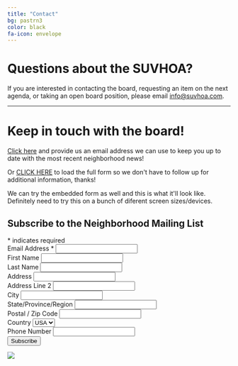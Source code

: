 ```yaml
---
title: "Contact"
bg: pastrn3
color: black
fa-icon: envelope
---
```


# Questions about the SUVHOA?
If you are interested in contacting the board, requesting an item on the next agenda, or taking an open board position, please email info@suvhoa.com.

----------

# Keep in touch with the board!
<a href="#" onclick="showPopup()">Click here</a> and provide us an email address we can use to keep you up to date with the most recent neighborhood news!

Or <a href="http://eepurl.com/ig6LYv" target="_blank" rel="noopener noreferrer">CLICK HERE</a> to load the full form so we don't have to follow up for additional information, thanks!

We can try the embedded form as well and this is what it'll look like. Definitely need to try this on a bunch of diferent screen sizes/devices.
<!-- Begin Mailchimp Signup Form -->
<div id="mc_embed_signup">
    <form action="https://suvhoa.us8.list-manage.com/subscribe/post?u=b023467486fe33771c02e00a7&amp;id=926d63e12f&amp;f_id=00e267e0f0" method="post" id="mc-embedded-subscribe-form" name="mc-embedded-subscribe-form" class="validate" target="_blank" novalidate>
        <div id="mc_embed_signup_scroll">
        <h2>Subscribe to the Neighborhood Mailing List</h2>
        <div class="indicates-required"><span class="asterisk">*</span> indicates required</div>
<div class="mc-field-group">
	<label for="mce-EMAIL">Email Address  <span class="asterisk">*</span>
</label>
	<input type="email" value="" name="EMAIL" class="required email" id="mce-EMAIL" required>
	<span id="mce-EMAIL-HELPERTEXT" class="helper_text"></span>
</div>
<div class="mc-field-group">
	<label for="mce-FNAME">First Name </label>
	<input type="text" value="" name="FNAME" class="" id="mce-FNAME">
	<span id="mce-FNAME-HELPERTEXT" class="helper_text"></span>
</div>
<div class="mc-field-group">
	<label for="mce-LNAME">Last Name </label>
	<input type="text" value="" name="LNAME" class="" id="mce-LNAME">
	<span id="mce-LNAME-HELPERTEXT" class="helper_text"></span>
</div>
<div class="mc-address-group">
	<div class="mc-field-group">
	    <label for="mce-ADDRESS-addr1">Address </label>
		<input type="text" value="" maxlength="70" name="ADDRESS[addr1]" id="mce-ADDRESS-addr1" class="">
	</div>
	<div class="mc-field-group">
	    <label for="mce-ADDRESS-addr2">Address Line 2</label>
		<input type="text" value="" maxlength="70" name="ADDRESS[addr2]" id="mce-ADDRESS-addr2">		
	</div>
	<div class="mc-address-fields-group">
		<div class="mc-field-group">
				<label for="mce-ADDRESS-city">City</label>
			<input type="text" value="" maxlength="40" name="ADDRESS[city]" id="mce-ADDRESS-city" class="">
		</div>
		<div class="mc-field-group">
				<label for="mce-ADDRESS-state">State/Province/Region</label>
		<input type="text" value="" maxlength="20" name="ADDRESS[state]" id="mce-ADDRESS-state" class="">
		</div>
		<div class="mc-field-group">
				<label for="mce-ADDRESS-zip">Postal / Zip Code</label>
			<input type="text" value="" maxlength="10" name="ADDRESS[zip]" id="mce-ADDRESS-zip" class="">
		</div>
	</div>
	<div class="mc-field-group">
	    <label for="mce-ADDRESS-country">Country</label>
		<select name="ADDRESS[country]" id="mce-ADDRESS-country" class=""><option value="164">USA</option></select>
	</div>
</div>
<div class="mc-field-group size1of2">
	<label for="mce-PHONE">Phone Number </label>
	<input type="text" name="PHONE" class="" value="" id="mce-PHONE">
	<span id="mce-PHONE-HELPERTEXT" class="helper_text"></span>
</div>
	<div id="mce-responses" class="clear foot">
		<div class="response" id="mce-error-response" style="display:block"></div>
		<div class="response" id="mce-success-response" style="display:block"></div>
	</div>    <!-- real people should not fill this in and expect good things - do not remove this or risk form bot signups-->
    <div style="position: absolute; left: -5000px;" aria-hidden="true"><input type="text" name="b_b023467486fe33771c02e00a7_926d63e12f" tabindex="-1" value=""></div>
        <div class="optionalParent">
            <div class="clear foot">
                <input type="submit" value="Subscribe" name="subscribe" id="mc-embedded-subscribe" class="button">
                <p class="brandingLogo"><a href="http://eepurl.com/igaq0b" title="Mailchimp - email marketing made easy and fun"><img src="https://eep.io/mc-cdn-images/template_images/branding_logo_text_dark_dtp.svg"></a></p>
            </div>
        </div>
    </div>
</form>
</div>
<script type='text/javascript' src='//s3.amazonaws.com/downloads.mailchimp.com/js/mc-validate.js'></script><script type='text/javascript'>(function($) {window.fnames = new Array(); window.ftypes = new Array();fnames[0]='EMAIL';ftypes[0]='email';fnames[1]='FNAME';ftypes[1]='text';fnames[2]='LNAME';ftypes[2]='text';fnames[3]='ADDRESS';ftypes[3]='address';fnames[4]='PHONE';ftypes[4]='phone';fnames[5]='BIRTHDAY';ftypes[5]='birthday';}(jQuery));var $mcj = jQuery.noConflict(true);</script>
<!--End mc_embed_signup-->